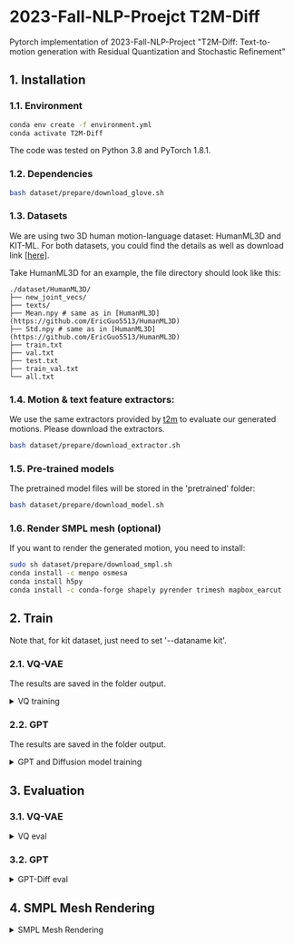 # 2023-Fall-NLP-Proejct T2M-Diff
Pytorch implementation of 2023-Fall-NLP-Project "T2M-Diff: Text-to-motion generation with Residual Quantization and Stochastic Refinement"


## 1. Installation

### 1.1. Environment

```bash
conda env create -f environment.yml
conda activate T2M-Diff
```

The code was tested on Python 3.8 and PyTorch 1.8.1.


### 1.2. Dependencies

```bash
bash dataset/prepare/download_glove.sh
```


### 1.3. Datasets


We are using two 3D human motion-language dataset: HumanML3D and KIT-ML. For both datasets, you could find the details as well as download link [[here]](https://github.com/EricGuo5513/HumanML3D).   

Take HumanML3D for an example, the file directory should look like this:  
```
./dataset/HumanML3D/
├── new_joint_vecs/
├── texts/
├── Mean.npy # same as in [HumanML3D](https://github.com/EricGuo5513/HumanML3D) 
├── Std.npy # same as in [HumanML3D](https://github.com/EricGuo5513/HumanML3D) 
├── train.txt
├── val.txt
├── test.txt
├── train_val.txt
└── all.txt
```


### 1.4. Motion & text feature extractors:

We use the same extractors provided by [t2m](https://github.com/EricGuo5513/text-to-motion) to evaluate our generated motions. Please download the extractors.

```bash
bash dataset/prepare/download_extractor.sh
```

### 1.5. Pre-trained models 

The pretrained model files will be stored in the 'pretrained' folder:
```bash
bash dataset/prepare/download_model.sh
```


### 1.6. Render SMPL mesh (optional)

If you want to render the generated motion, you need to install:

```bash
sudo sh dataset/prepare/download_smpl.sh
conda install -c menpo osmesa
conda install h5py
conda install -c conda-forge shapely pyrender trimesh mapbox_earcut
```

## 2. Train

Note that, for kit dataset, just need to set '--dataname kit'.

### 2.1. VQ-VAE 

The results are saved in the folder output.

<details>
<summary>
VQ training
</summary>

```bash
python3 train_RVQ.py \
--batch-size 256 \
--lr 2e-4 \
--total-iter 300000 \
--lr-scheduler 200000 \
--nb-code 512 \
--down-t 2 \
--depth 3 \
--num-quantizers 4 \
--dilation-growth-rate 3 \
--out-dir output/RVQ2 \
--dataname t2m \
--vq-act relu \
--quantizer residual \
--loss-vel 0.5 \
--recons-loss l1_smooth \
--exp-name HumanML3D'
```

</details>

### 2.2. GPT 

The results are saved in the folder output.

<details>
<summary>
GPT and Diffusion model training
</summary>

```bash
python3 train_t2m_diff.py  \
--exp-name DIFF \
--batch-size 128 \
--num-layers 9 \
--embed-dim-gpt 1024 \
--nb-code 512 \
--n-head-gpt 16 \
--block-size 51 \
--ff-rate 4 \
--drop-out-rate 0.1 \
--resume-pth output/RVQ2/HumanML3D/net_last.pth \
--vq-name RVQ2 \
--out-dir output \
--total-iter 300000 \
--lr-scheduler 150000 \
--lr 0.0001 \
--dataname t2m \
--down-t 2 \
--depth 3 \
--quantizer residual \
--eval-iter 10000 \
--pkeep 0.5 \
--dilation-growth-rate 3 \
--vq-act relu
```

</details>

## 3. Evaluation 

### 3.1. VQ-VAE 
<details>
<summary>
VQ eval
</summary>

```bash
python3 VQ_eval.py \
--batch-size 256 \
--lr 2e-4 \
--total-iter 300000 \
--lr-scheduler 200000 \
--nb-code 512 \
--down-t 2 \
--depth 3 \
--num-quantizers 4 \
--dilation-growth-rate 3 \
--out-dir output \
--dataname t2m \
--vq-act relu \
--quantizer residual \
--loss-vel 0.5 \
--recons-loss l1_smooth \
--exp-name TEST_RVQ2/HumanML3D \
--resume-pth output/RVQ2/HumanML3D/net_last.pth
```

</details>

### 3.2. GPT

<details>
<summary>
GPT-Diff eval
</summary>

Follow the evaluation setting of [text-to-motion](https://github.com/EricGuo5513/text-to-motion), we evaluate our model 20 times and report the average result. Due to the multimodality part where we should generate 30 motions from the same text, the evaluation takes a long time.

```bash
python3 GPT_eval_multi.py  \
--exp-name TEST_DIFF \
--batch-size 128 \
--num-layers 9 \
--embed-dim-gpt 1024 \
--nb-code 512 \
--n-head-gpt 16 \
--block-size 51 \
--ff-rate 4 \
--drop-out-rate 0.1 \
--resume-pth output/VQVAE/net_last.pth \
--vq-name RVQ2 \
--out-dir output \
--total-iter 300000 \
--lr-scheduler 150000 \
--lr 0.0001 \
--dataname t2m \
--down-t 2 \
--depth 3 \
--quantizer residual \
--eval-iter 10000 \
--pkeep 0.5 \
--dilation-growth-rate 3 \
--vq-act relu \
--resume-trans output/GPT/net_best_fid.pth
```

</details>


## 4. SMPL Mesh Rendering 

<details>
<summary>
SMPL Mesh Rendering 
</summary>

You should input the npy folder address and the motion names. Here is an example:

```bash
python3 render_final.py --filedir output/TEST_DIFF/ --motion-list 000019 005485
```